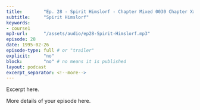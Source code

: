 ```yaml
---
title:        "Ep. 28 - Spirit Himslorf - Chapter Mixed 0030 Chapter Xxiv The Holy Spirit In The Churchlocal The Church"
subtitle:     "Spirit Himslorf"
keywords:
- course1
mp3-url:      "/assets/audio/ep28-Spirit-Himslorf.mp3"
episode: 28
date: 1995-02-26
episode-type: full # or "trailer"
explicit:     "no"
block:        "no" # no means it is published
layout: podcast
excerpt_separator: <!--more-->
---
```

Excerpt here.
<!--more-->

More details of your episode here.
